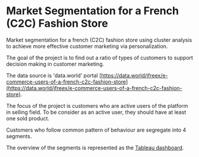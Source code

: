 # Market Segmentation for a French (C2C) Fashion Store

Market segmentation for a french (C2C) fashion store using cluster analysis to achieve more effective customer marketing via personalization.       

The goal of the project is to find out a ratio of types of customers to support decision making in customer marketing.   

The data source is 'data.world' portal [https://data.world/jfreex/e-commerce-users-of-a-french-c2c-fashion-store](https://data.world/jfreex/e-commerce-users-of-a-french-c2c-fashion-store).  

The focus of the project is customers who are active users of the platform in selling field. To be consider as an active user, they should have at least one sold product.  

Customers who follow common pattern of behaviour are segregate into 4 segments.  

The overview of the segments is represented as the [Tableau dashboard](https://public.tableau.com/profile/elenmv#!/vizhome/MarketSegmentationforC2CFashionStore/Segmentation).
